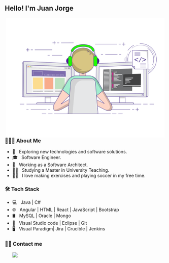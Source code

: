 <h2> Hello! I'm Juan Jorge</h2>
<img align="right" alt="GIF" src="https://raw.githubusercontent.com/devSouvik/devSouvik/master/gif3.gif" width="500"/>

<h3> 👨🏻‍💻 About Me </h3>

- 🚀 &nbsp; Exploring new technologies and software solutions.
- 🎓 &nbsp; Software Engineer.
- 💼 &nbsp; Working as a Software Architect.
- 👨‍🏫 &nbsp; Studying a Master in University Teaching.
- 🏋️‍♂️ &nbsp; I love making exercises and playing soccer in my free time. 

<h3>🛠 Tech Stack</h3>

- 💻 &nbsp; Java | C#  
- 🌐 &nbsp; Angular | HTML | React | JavaScript | Bootstrap 
- 🛢 &nbsp; MySQL | Oracle | Mongo
- 🔧 &nbsp; Visual Studio code | Eclipse | Git
- 🖥 &nbsp; Visual Paradigm| Jira | Crucible | Jenkins


<h3> 🤝🏻 Contact me  </h3> 
&nbsp;&nbsp;&nbsp;&nbsp;&nbsp;&nbsp;<a align="left" href="https://www.linkedin.com/in/juan-barbadillo-3a191a27/" target="_blank" rel="noopener noreferrer"><img src="https://img.icons8.com/plasticine/100/000000/linkedin.png" width="50" /></a>

